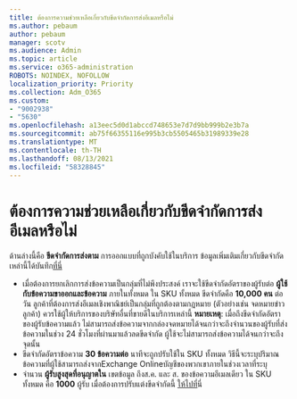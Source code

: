 ```yaml
---
title: ต้องการความช่วยเหลือเกี่ยวกับขีดจํากัดการส่งอีเมลหรือไม่
ms.author: pebaum
author: pebaum
manager: scotv
ms.audience: Admin
ms.topic: article
ms.service: o365-administration
ROBOTS: NOINDEX, NOFOLLOW
localization_priority: Priority
ms.collection: Adm_O365
ms.custom:
- "9002938"
- "5630"
ms.openlocfilehash: a13eec5d0d1abccd748653e7d7d9bb999b2e3b7a
ms.sourcegitcommit: ab75f66355116e995b3cb5505465b31989339e28
ms.translationtype: MT
ms.contentlocale: th-TH
ms.lasthandoff: 08/13/2021
ms.locfileid: "58328845"
---
```

# <a name="need-help-with-email-sending-limits"></a>ต้องการความช่วยเหลือเกี่ยวกับขีดจํากัดการส่งอีเมลหรือไม่

ด้านล่างนี้คือ **ขีดจํากัดการส่งตาม** การออกแบบที่ถูกบังคับใช้ในบริการ ข้อมูลเพิ่มเติมเกี่ยวกับขีดจํากัดเหล่านี้ได้บันทึก[ที่นี่](https://docs.microsoft.com/office365/servicedescriptions/exchange-online-service-description/exchange-online-limits#receiving-and-sending-limits)

- เมื่อต้องการยกเลิกการส่งข้อความเป็นกลุ่มที่ไม่พึงประสงค์ เราจะใช้ขีดจํากัดอัตราของผู้รับต่อ **ผู้ใช้กับข้อความขาออกและข้อความ** ภายในทั้งหมด ใน SKU ทั้งหมด ขีดจํากัดคือ **10,000 คน** ต่อวัน  ลูกค้าที่ต้องการส่งอีเมลเชิงพาณิชย์เป็นกลุ่มที่ถูกต้องตามกฎหมาย (ตัวอย่างเช่น จดหมายข่าวลูกค้า) ควรใช้ผู้ให้บริการของบริษัทอื่นที่ขายดีในบริการเหล่านี้
    **หมายเหตุ**: เมื่อถึงขีดจํากัดอัตราของผู้รับข้อความแล้ว ไม่สามารถส่งข้อความจากกล่องจดหมายได้จนกว่าจะถึงจํานวนของผู้รับที่ส่งข้อความในช่วง 24 ชั่วโมงที่ผ่านมาแล้วลดขีดจํากัด ผู้ใช้จะไม่สามารถส่งข้อความได้จนกว่าจะถึงจุดนั้น
- ขีดจํากัดอัตราข้อความ **30 ข้อความต่อ** นาทีจะถูกปรับใช้ใน SKU ทั้งหมด วิธีนี้จะระบุปริมาณข้อความที่ผู้ใช้สามารถส่งจากExchange Onlineบัญชีของพวกเขาภายในช่วงเวลาที่ระบุ
- จํานวน **ผู้รับสูงสุดที่อนุญาตใน** เขตข้อมูล ถึงส.ค. และ ส. ของข้อความอีเมลเดียว ใน SKU ทั้งหมด คือ **1000** ผู้รับ เมื่อต้องการปรับแต่งขีดจํากัดนี้ [ให้ไปที่](https://techcommunity.microsoft.com/t5/exchange-team-blog/customizable-recipient-limits-in-office-365/ba-p/1183228)นี่
